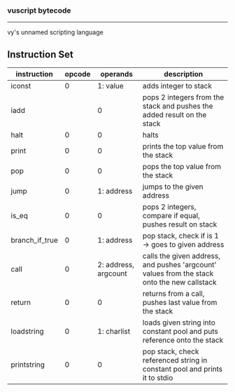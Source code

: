 ### vuscript bytecode
---

vy's unnamed scripting language

Instruction Set
---

| instruction    | opcode | operands             | description                         |
| -------------- | ------ | -------------------- | ----------------------------------- |
| iconst         | 0      | 1: value             | adds integer to stack               |
| iadd           |        | 0                    | pops 2 integers from the stack and pushes the added result on the stack |
| halt           | 0      | 0                    | halts                               |
| print          | 0      | 0                    | prints the top value from the stack |
| pop            | 0      | 0                    | pops the top value from the stack   |
| jump           | 0      | 1: address           | jumps to the given address          |
| is_eq          | 0      | 0                    | pops 2 integers, compare if equal, pushes result on stack |
| branch_if_true | 0      | 1: address           | pop stack, check if is 1 -> goes to given address |
| call           | 0      | 2: address, argcount | calls the given address, and pushes 'argcount' values from the stack onto the new callstack |
| return         | 0      | 0                    | returns from a call, pushes last value from the stack |
| loadstring     | 0      | 1: charlist          | loads given string into constant pool and puts reference onto the stack |
| printstring    | 0      | 0                    | pop stack, check referenced string in constant pool and prints it to stdio |
